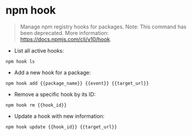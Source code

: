 # npm hook

> Manage npm registry hooks for packages.
> Note: This command has been deprecated.
> More information: <https://docs.npmjs.com/cli/v10/hook>.

- List all active hooks:

`npm hook ls`

- Add a new hook for a package:

`npm hook add {{package_name}} {{event}} {{target_url}}`

- Remove a specific hook by its ID:

`npm hook rm {{hook_id}}`

- Update a hook with new information:

`npm hook update {{hook_id}} {{target_url}}`

